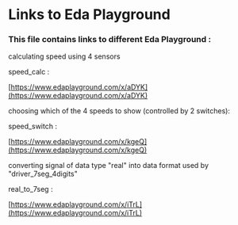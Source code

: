 # Links to Eda Playground

### This file contains links to different Eda Playground :

calculating speed using 4 sensors

speed_calc :

[https://www.edaplayground.com/x/aDYK](https://www.edaplayground.com/x/aDYK)


choosing which of the 4 speeds to show (controlled by 2 switches):

speed_switch :

[https://www.edaplayground.com/x/kgeQ](https://www.edaplayground.com/x/kgeQ)


converting signal of data type "real" into data format used by "driver_7seg_4digits"

real_to_7seg :

[https://www.edaplayground.com/x/iTrL](https://www.edaplayground.com/x/iTrL)



